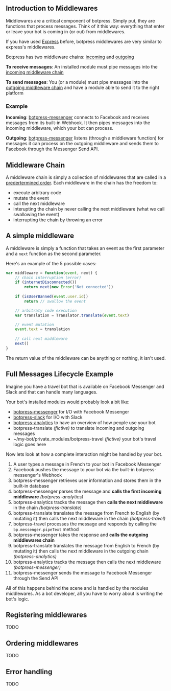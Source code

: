 ## Introduction to Middlewares

Middlewares are a critical component of botpress. Simply put, they are functions that process messages. Think of it this way: everything that enter or leave your bot is coming in (or out) from middlewares.

If you have used [Express](TODO) before, botpress middlewares are very similar to express's middlewares.

Botpress has two middleware chains: [incoming](TODO) and [outgoing](TODO)

**To receive messages**: An installed module must pipe messages into the [incoming middleware chain](TODO)

**To send messages**: You (or a module) must pipe messages into the [outgoing middleware chain](TODO) and have a module able to send it to the right platform

### Example

**Incoming**: [botpress-messenger](TODO) connects to Facebook and receives messages from its built-in Webhook. It then pipes messages into the incoming middleware, which your bot can process.

**Outgoing**: [botpress-messenger](TODO) listens (through a middleware function) for messages it can process on the outgoing middleware and sends them to Facebook through the Messenger Send API.

## Middleware Chain

A middleware chain is simply a collection of middlewares that are called in a [predertermined order](TODO). Each middleware in the chain has the freedom to:
- execute arbitrary code
- mutate the event
- call the next middleware
- interupting the chain by never calling the next middleware (what we call swallowing the event)
- interrupting the chain by throwing an error

## A simple middleware

A middleware is simply a function that takes an event as the first parameter and a `next` function as the second parameter.

Here's an example of the 5 possible cases:

```js
var middleware = function(event, next) {
    // chain interruption (error)
    if (internetDisconnected()) 
        return next(new Error('Not connected'))
    
    if (isUserBanned(event.user.id))
        return // swallow the event

    // arbitraty code execution
    var translation = Translator.translate(event.text)

    // event mutation
    event.text = translation
    
    // call next middleware
    next()
}
```

The return value of the middleware can be anything or nothing, it isn't used.

## Full Messages Lifecycle Example

Imagine you have a travel bot that is available on Facebook Messenger and Slack and that can handle many languages.

Your bot's installed modules would probably look a bit like:
- [botpress-messenger](TODO) for I/O with Facebook Messenger
- [botpress-slack](TODO) for I/O with Slack
- [botpress-analytics](TODO) to have an overview of how people use your bot
- botpress-translate _(fictive)_ to translate incoming and outgoing messages
- ~/my-bot/private\_modules/botpress-travel _(fictive)_ your bot's travel logic goes here

Now lets look at how a complete interaction might be handled by your bot.

1. A user types a message in French to your bot in Facebook Messenger
2. Facebook pushes the message to your bot via the built-in botpress-messenger's Webhook
3. botpress-messenger retrieves user information and stores them in the built-in database
4. botpress-messenger parses the message and **calls the first incoming middleware** _(botpress-analytics)_
5. botpress-analytics tracks the message then **calls the next middleware** in the chain _(botpress-translate)_
6. botpress-translate translates the message from French to English (by mutating it) then calls the next middleware in the chain _(botpress-travel)_
7. botpress-travel processes the message and responds by calling the `bp.messenger.pipeText` method
8. botpress-messenger takes the response and **calls the outgoing middlewares chain**
9. botpress-translate translates the message from English to French (by mutating it) then calls the next middleware in the outgoing chain _(botpress-analytics)_
10. botpress-analytics tracks the message then calls the next middleware _(botpress-messenger)_
11. botpress-messenger sends the message to Facebook Messenger through the Send API

All of this happens behind the scene and is handled by the modules middlewares. As a bot developer, all you have to worry about is writing the bot's logic.

## Registering middlewares

TODO

## Ordering middlewares

TODO

## Error handling

TODO